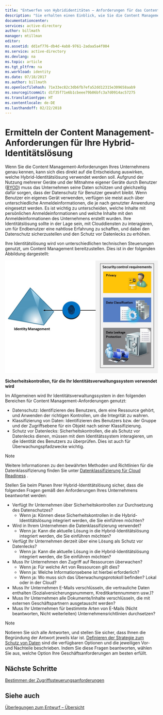 ```yaml
---
title: "Entwerfen von Hybrididentitäten – Anforderungen für das Content Management in Azure | Microsoft-Dokumentation"
description: "Sie erhalten einen Einblick, wie Sie die Content Management-Anforderungen für Ihr Unternehmen ermitteln. Wenn Benutzer ein eigenes Gerät verwenden, verfügen sie meist auch über unterschiedliche Anmeldeinformationen, die je nach genutzter Anwendung eingesetzt werden. Es ist wichtig zu unterscheiden, welche Inhalte mit persönlichen Anmeldeinformationen und welche Inhalte mit den Anmeldeinformationen des Unternehmens erstellt wurden. Ihre Identitätslösung sollte in der Lage sein, mit Clouddiensten zu interagieren, um für Endbenutzer eine nahtlose Erfahrung zu schaffen, und dabei den Datenschutz sicherzustellen und den Schutz vor Datenlecks zu erhöhen."
documentationcenter: 
services: active-directory
author: billmath
manager: mtillman
editor: 
ms.assetid: dd1ef776-db4d-4ab8-9761-2adaa5a4f004
ms.service: active-directory
ms.devlang: na
ms.topic: article
ms.tgt_pltfrm: na
ms.workload: identity
ms.date: 07/18/2017
ms.author: billmath
ms.openlocfilehash: 71e33ec82c3db6fb7efa52dd12315e309658aab9
ms.sourcegitcommit: d1f35f71e6b1cbeee79b06bfc3a7d0914ac57275
ms.translationtype: HT
ms.contentlocale: de-DE
ms.lasthandoff: 02/22/2018
---
```

# <a name="determine-content-management-requirements-for-your-hybrid-identity-solution"></a>Ermitteln der Content Management-Anforderungen für Ihre Hybrid-Identitätslösung
Wenn Sie die Content Management-Anforderungen Ihres Unternehmens genau kennen, kann sich dies direkt auf die Entscheidung auswirken, welche Hybrid-Identitätslösung verwendet werden soll. Aufgrund der Nutzung mehrerer Geräte und der Mitnahme eigener Geräte durch Benutzer ([BYOD](https://aka.ms/byodcg)) muss das Unternehmen seine Daten schützen und gleichzeitig dafür sorgen, dass der Datenschutz für Benutzer gewahrt bleibt. Wenn Benutzer ein eigenes Gerät verwenden, verfügen sie meist auch über unterschiedliche Anmeldeinformationen, die je nach genutzter Anwendung eingesetzt werden. Es ist wichtig zu unterscheiden, welche Inhalte mit persönlichen Anmeldeinformationen und welche Inhalte mit den Anmeldeinformationen des Unternehmens erstellt wurden. Ihre Identitätslösung sollte in der Lage sein, mit Clouddiensten zu interagieren, um für Endbenutzer eine nahtlose Erfahrung zu schaffen, und dabei den Datenschutz sicherzustellen und den Schutz vor Datenlecks zu erhöhen. 

Ihre Identitätslösung wird von unterschiedlichen technischen Steuerungen genutzt, um Content Management bereitzustellen. Dies ist in der folgenden Abbildung dargestellt:

![](./media/hybrid-id-design-considerations/securitycontrols.png)

**Sicherheitskontrollen, für die Ihr Identitätsverwaltungssystem verwendet wird**

Im Allgemeinen wird Ihr Identitätsverwaltungssystem in den folgenden Bereichen für Content Management-Anforderungen genutzt:

* Datenschutz: Identifizieren des Benutzers, dem eine Ressource gehört, und Anwenden der richtigen Kontrollen, um die Integrität zu wahren.
* Klassifizierung von Daten: Identifizieren des Benutzers bzw. der Gruppe und der Zugriffsebene für ein Objekt nach seiner Klassifizierung. 
* Schutz vor Datenlecks: Sicherheitskontrollen, die als Schutz vor Datenlecks dienen, müssen mit dem Identitätssystem interagieren, um die Identität des Benutzers zu überprüfen. Dies ist auch für Überwachungspfadzwecke wichtig.

> [!NOTE]
> Weitere Informationen zu den bewährten Methoden und Richtlinien für die Datenklassifizierung finden Sie unter [Datenklassifizierung für Cloud Readiness](http://download.microsoft.com/download/0/A/3/0A3BE969-85C5-4DD2-83B6-366AA71D1FE3/Data-Classification-for-Cloud-Readiness.pdf) .
> 
> 

Stellen Sie beim Planen Ihrer Hybrid-Identitätslösung sicher, dass die folgenden Fragen gemäß den Anforderungen Ihres Unternehmens beantwortet werden:

* Verfügt Ihr Unternehmen über Sicherheitskontrollen zur Durchsetzung des Datenschutzes?
  * Wenn ja: Können diese Sicherheitskontrollen in die Hybrid-Identitätslösung integriert werden, die Sie einführen möchten?
* Wird in Ihrem Unternehmen die Datenklassifizierung verwendet?
  * Wenn ja: Kann die aktuelle Lösung in die Hybrid-Identitätslösung integriert werden, die Sie einführen möchten?
* Verfügt Ihr Unternehmen derzeit über eine Lösung als Schutz vor Datenlecks? 
  * Wenn ja: Kann die aktuelle Lösung in die Hybrid-Identitätslösung integriert werden, die Sie einführen möchten?
* Muss Ihr Unternehmen den Zugriff auf Ressourcen überwachen?
  * Wenn ja: Für welche Art von Ressourcen gilt dies?
  * Wenn ja: Welche Informationsebene ist hierbei erforderlich?
  * Wenn ja: Wo muss sich das Überwachungsprotokoll befinden? Lokal oder in der Cloud?
* Muss Ihr Unternehmen E-Mails verschlüsseln, die vertrauliche Daten enthalten (Sozialversicherungsnummern, Kreditkartennummern usw.)?
* Muss Ihr Unternehmen alle Dokumente/Inhalte verschlüsseln, die mit externen Geschäftspartnern ausgetauscht werden?
* Muss Ihr Unternehmen für bestimmte Arten von E-Mails (Nicht beantworten, Nicht weiterleiten) Unternehmensrichtlinien durchsetzen?

> [!NOTE]
> Notieren Sie sich alle Antworten, und stellen Sie sicher, dass Ihnen die Begründung der Antwort jeweils klar ist. [Definieren der Strategie zum Schutz von Daten](active-directory-hybrid-identity-design-considerations-data-protection-strategy.md) sind die verfügbaren Optionen und die jeweiligen Vor- und Nachteile beschrieben.  Indem Sie diese Fragen beantworten, wählen Sie aus, welche Option Ihre Geschäftsanforderungen am besten erfüllt.
> 
> 

## <a name="next-steps"></a>Nächste Schritte
[Bestimmen der Zugriffssteuerungsanforderungen](active-directory-hybrid-identity-design-considerations-accesscontrol-requirements.md)

## <a name="see-also"></a>Siehe auch
[Überlegungen zum Entwurf – Übersicht](active-directory-hybrid-identity-design-considerations-overview.md)

